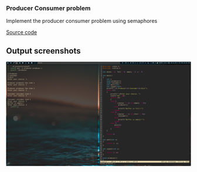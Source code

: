 ### Producer Consumer problem 

Implement the producer consumer problem using semaphores

[Source code](producer.c) 

## Output screenshots

![](producer.png)
